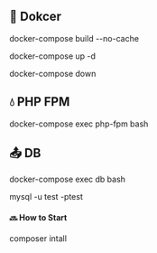 ## :speech_balloon: Dokcer

docker-compose build --no-cache

docker-compose up -d

docker-compose down

## :droplet: PHP FPM

docker-compose exec php-fpm bash

## :outbox_tray: DB

docker-compose exec db bash

mysql -u test -ptest

#### :soon: How to Start

composer intall





 